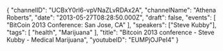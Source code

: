{
    "channelID": "UCBxY0rl6-vpVNaZLvRDAx2A",
    "channelName": "Athena Roberts",
    "date": "2013-05-27T08:28:50.000Z",
    "draft": false,
    "events": [
        "BitCoin 2013 Conference: San Jose, CA"
    ],
    "speakers": ["Steve Kubby"],
    "tags": [
        "health",
        "Marijuana"
    ],
    "title": "Bitcoin 2013 conference - Steve Kubby - Medical Marijuana",
    "youtubeID": "EUMPjOJPeI4"
}
